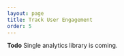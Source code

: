 ```yaml
---
layout: page
title: Track User Engagement
order: 5
---
```


**Todo** Single analytics library is coming.
